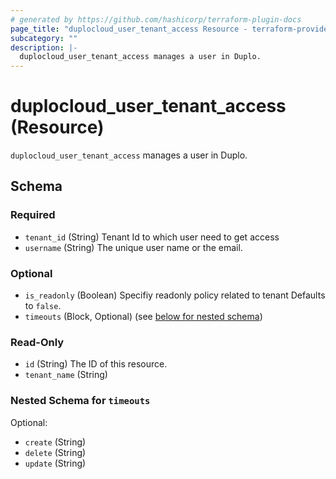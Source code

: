 ```yaml
---
# generated by https://github.com/hashicorp/terraform-plugin-docs
page_title: "duplocloud_user_tenant_access Resource - terraform-provider-duplocloud"
subcategory: ""
description: |-
  duplocloud_user_tenant_access manages a user in Duplo.
---
```


# duplocloud_user_tenant_access (Resource)

`duplocloud_user_tenant_access` manages a user in Duplo.



<!-- schema generated by tfplugindocs -->
## Schema

### Required

- `tenant_id` (String) Tenant Id to which user need to get access
- `username` (String) The unique user name or the email.

### Optional

- `is_readonly` (Boolean) Specifiy readonly policy related to tenant Defaults to `false`.
- `timeouts` (Block, Optional) (see [below for nested schema](#nestedblock--timeouts))

### Read-Only

- `id` (String) The ID of this resource.
- `tenant_name` (String)

<a id="nestedblock--timeouts"></a>
### Nested Schema for `timeouts`

Optional:

- `create` (String)
- `delete` (String)
- `update` (String)
